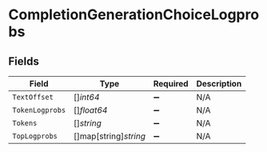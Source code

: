 # CompletionGenerationChoiceLogprobs


## Fields

| Field                 | Type                  | Required              | Description           |
| --------------------- | --------------------- | --------------------- | --------------------- |
| `TextOffset`          | []*int64*             | :heavy_minus_sign:    | N/A                   |
| `TokenLogprobs`       | []*float64*           | :heavy_minus_sign:    | N/A                   |
| `Tokens`              | []*string*            | :heavy_minus_sign:    | N/A                   |
| `TopLogprobs`         | []map[string]*string* | :heavy_minus_sign:    | N/A                   |